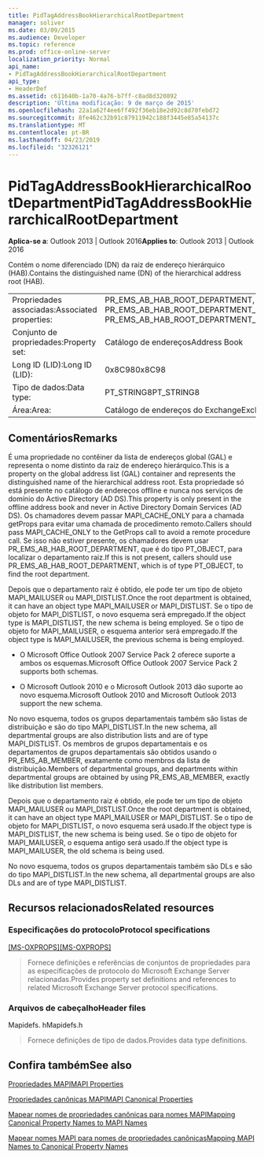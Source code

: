 ```yaml
---
title: PidTagAddressBookHierarchicalRootDepartment
manager: soliver
ms.date: 03/09/2015
ms.audience: Developer
ms.topic: reference
ms.prod: office-online-server
localization_priority: Normal
api_name:
- PidTagAddressBookHierarchicalRootDepartment
api_type:
- HeaderDef
ms.assetid: c611640b-1a70-4a76-b7ff-c8ad8d320892
description: 'Última modificação: 9 de março de 2015'
ms.openlocfilehash: 22a1a62f4ee6ff492f36eb18e2d92c8d70febd72
ms.sourcegitcommit: 8fe462c32b91c87911942c188f3445e85a54137c
ms.translationtype: MT
ms.contentlocale: pt-BR
ms.lasthandoff: 04/23/2019
ms.locfileid: "32326121"
---
```

# <a name="pidtagaddressbookhierarchicalrootdepartment"></a><span data-ttu-id="1b76a-103">PidTagAddressBookHierarchicalRootDepartment</span><span class="sxs-lookup"><span data-stu-id="1b76a-103">PidTagAddressBookHierarchicalRootDepartment</span></span>

  
  
<span data-ttu-id="1b76a-104">**Aplica-se a**: Outlook 2013 | Outlook 2016</span><span class="sxs-lookup"><span data-stu-id="1b76a-104">**Applies to**: Outlook 2013 | Outlook 2016</span></span> 
  
 <span data-ttu-id="1b76a-105">Contém o nome diferenciado (DN) da raiz de endereço hierárquico (HAB).</span><span class="sxs-lookup"><span data-stu-id="1b76a-105">Contains the distinguished name (DN) of the hierarchical address root (HAB).</span></span> 
  
|||
|:-----|:-----|
|<span data-ttu-id="1b76a-106">Propriedades associadas:</span><span class="sxs-lookup"><span data-stu-id="1b76a-106">Associated properties:</span></span>  <br/> |<span data-ttu-id="1b76a-107">PR_EMS_AB_HAB_ROOT_DEPARTMENT, PR_EMS_AB_HAB_ROOT_DEPARTMENT_A</span><span class="sxs-lookup"><span data-stu-id="1b76a-107">PR_EMS_AB_HAB_ROOT_DEPARTMENT, PR_EMS_AB_HAB_ROOT_DEPARTMENT_A</span></span>  <br/> |
|<span data-ttu-id="1b76a-108">Conjunto de propriedades:</span><span class="sxs-lookup"><span data-stu-id="1b76a-108">Property set:</span></span>  <br/> |<span data-ttu-id="1b76a-109">Catálogo de endereços</span><span class="sxs-lookup"><span data-stu-id="1b76a-109">Address Book</span></span>  <br/> |
|<span data-ttu-id="1b76a-110">Long ID (LID):</span><span class="sxs-lookup"><span data-stu-id="1b76a-110">Long ID (LID):</span></span>  <br/> |<span data-ttu-id="1b76a-111">0x8C98</span><span class="sxs-lookup"><span data-stu-id="1b76a-111">0x8C98</span></span>  <br/> |
|<span data-ttu-id="1b76a-112">Tipo de dados:</span><span class="sxs-lookup"><span data-stu-id="1b76a-112">Data type:</span></span>  <br/> |<span data-ttu-id="1b76a-113">PT_STRING8</span><span class="sxs-lookup"><span data-stu-id="1b76a-113">PT_STRING8</span></span>  <br/> |
|<span data-ttu-id="1b76a-114">Área:</span><span class="sxs-lookup"><span data-stu-id="1b76a-114">Area:</span></span>  <br/> |<span data-ttu-id="1b76a-115">Catálogo de endereços do Exchange</span><span class="sxs-lookup"><span data-stu-id="1b76a-115">Exchange Address Book</span></span>  <br/> |
   
## <a name="remarks"></a><span data-ttu-id="1b76a-116">Comentários</span><span class="sxs-lookup"><span data-stu-id="1b76a-116">Remarks</span></span>

<span data-ttu-id="1b76a-117">É uma propriedade no contêiner da lista de endereços global (GAL) e representa o nome distinto da raiz de endereço hierárquico.</span><span class="sxs-lookup"><span data-stu-id="1b76a-117">This is a property on the global address list (GAL) container and represents the distinguished name of the hierarchical address root.</span></span> <span data-ttu-id="1b76a-118">Esta propriedade só está presente no catálogo de endereços offline e nunca nos serviços de domínio do Active Directory (AD DS).</span><span class="sxs-lookup"><span data-stu-id="1b76a-118">This property is only present in the offline address book and never in Active Directory Domain Services (AD DS).</span></span> <span data-ttu-id="1b76a-119">Os chamadores devem passar MAPI_CACHE_ONLY para a chamada getProps para evitar uma chamada de procedimento remoto.</span><span class="sxs-lookup"><span data-stu-id="1b76a-119">Callers should pass MAPI_CACHE_ONLY to the GetProps call to avoid a remote procedure call.</span></span> <span data-ttu-id="1b76a-120">Se isso não estiver presente, os chamadores devem usar PR_EMS_AB_HAB_ROOT_DEPARTMENT, que é do tipo PT_OBJECT, para localizar o departamento raiz.</span><span class="sxs-lookup"><span data-stu-id="1b76a-120">If this is not present, callers should use PR_EMS_AB_HAB_ROOT_DEPARTMENT, which is of type PT_OBJECT, to find the root department.</span></span> 
  
<span data-ttu-id="1b76a-121">Depois que o departamento raiz é obtido, ele pode ter um tipo de objeto MAPI_MAILUSER ou MAPI_DISTLIST.</span><span class="sxs-lookup"><span data-stu-id="1b76a-121">Once the root department is obtained, it can have an object type MAPI_MAILUSER or MAPI_DISTLIST.</span></span> <span data-ttu-id="1b76a-122">Se o tipo de objeto for MAPI_DISTLIST, o novo esquema será empregado.</span><span class="sxs-lookup"><span data-stu-id="1b76a-122">If the object type is MAPI_DISTLIST, the new schema is being employed.</span></span> <span data-ttu-id="1b76a-123">Se o tipo de objeto for MAPI_MAILUSER, o esquema anterior será empregado.</span><span class="sxs-lookup"><span data-stu-id="1b76a-123">If the object type is MAPI_MAILUSER, the previous schema is being employed.</span></span> 
  
- <span data-ttu-id="1b76a-124">O Microsoft Office Outlook 2007 Service Pack 2 oferece suporte a ambos os esquemas.</span><span class="sxs-lookup"><span data-stu-id="1b76a-124">Microsoft Office Outlook 2007 Service Pack 2 supports both schemas.</span></span> 
    
- <span data-ttu-id="1b76a-125">O Microsoft Outlook 2010 e o Microsoft Outlook 2013 dão suporte ao novo esquema.</span><span class="sxs-lookup"><span data-stu-id="1b76a-125">Microsoft Outlook 2010 and Microsoft Outlook 2013 support the new schema.</span></span>
    
<span data-ttu-id="1b76a-126">No novo esquema, todos os grupos departamentais também são listas de distribuição e são do tipo MAPI_DISTLIST.</span><span class="sxs-lookup"><span data-stu-id="1b76a-126">In the new schema, all departmental groups are also distribution lists and are of type MAPI_DISTLIST.</span></span> <span data-ttu-id="1b76a-127">Os membros de grupos departamentais e os departamentos de grupos departamentais são obtidos usando o PR_EMS_AB_MEMBER, exatamente como membros da lista de distribuição.</span><span class="sxs-lookup"><span data-stu-id="1b76a-127">Members of departmental groups, and departments within departmental groups are obtained by using PR_EMS_AB_MEMBER, exactly like distribution list members.</span></span>
  
<span data-ttu-id="1b76a-128">Depois que o departamento raiz é obtido, ele pode ter um tipo de objeto MAPI_MAILUSER ou MAPI_DISTLIST.</span><span class="sxs-lookup"><span data-stu-id="1b76a-128">Once the root department is obtained, it can have an object type MAPI_MAILUSER or MAPI_DISTLIST.</span></span> <span data-ttu-id="1b76a-129">Se o tipo de objeto for MAPI_DISTLIST, o novo esquema será usado.</span><span class="sxs-lookup"><span data-stu-id="1b76a-129">If the object type is MAPI_DISTLIST, the new schema is being used.</span></span> <span data-ttu-id="1b76a-130">Se o tipo de objeto for MAPI_MAILUSER, o esquema antigo será usado.</span><span class="sxs-lookup"><span data-stu-id="1b76a-130">If the object type is MAPI_MAILUSER, the old schema is being used.</span></span> 
  
<span data-ttu-id="1b76a-131">No novo esquema, todos os grupos departamentais também são DLs e são do tipo MAPI_DISTLIST.</span><span class="sxs-lookup"><span data-stu-id="1b76a-131">In the new schema, all departmental groups are also DLs and are of type MAPI_DISTLIST.</span></span>
  
## <a name="related-resources"></a><span data-ttu-id="1b76a-132">Recursos relacionados</span><span class="sxs-lookup"><span data-stu-id="1b76a-132">Related resources</span></span>

### <a name="protocol-specifications"></a><span data-ttu-id="1b76a-133">Especificações do protocolo</span><span class="sxs-lookup"><span data-stu-id="1b76a-133">Protocol specifications</span></span>

<span data-ttu-id="1b76a-134">[[MS-OXPROPS]](https://msdn.microsoft.com/library/f6ab1613-aefe-447d-a49c-18217230b148%28Office.15%29.aspx)</span><span class="sxs-lookup"><span data-stu-id="1b76a-134">[[MS-OXPROPS]](https://msdn.microsoft.com/library/f6ab1613-aefe-447d-a49c-18217230b148%28Office.15%29.aspx)</span></span>
  
> <span data-ttu-id="1b76a-135">Fornece definições e referências de conjuntos de propriedades para as especificações de protocolo do Microsoft Exchange Server relacionadas.</span><span class="sxs-lookup"><span data-stu-id="1b76a-135">Provides property set definitions and references to related Microsoft Exchange Server protocol specifications.</span></span>
    
### <a name="header-files"></a><span data-ttu-id="1b76a-136">Arquivos de cabeçalho</span><span class="sxs-lookup"><span data-stu-id="1b76a-136">Header files</span></span>

<span data-ttu-id="1b76a-137">Mapidefs. h</span><span class="sxs-lookup"><span data-stu-id="1b76a-137">Mapidefs.h</span></span>
  
> <span data-ttu-id="1b76a-138">Fornece definições de tipo de dados.</span><span class="sxs-lookup"><span data-stu-id="1b76a-138">Provides data type definitions.</span></span>
    
## <a name="see-also"></a><span data-ttu-id="1b76a-139">Confira também</span><span class="sxs-lookup"><span data-stu-id="1b76a-139">See also</span></span>



[<span data-ttu-id="1b76a-140">Propriedades MAPI</span><span class="sxs-lookup"><span data-stu-id="1b76a-140">MAPI Properties</span></span>](mapi-properties.md)
  
[<span data-ttu-id="1b76a-141">Propriedades canônicas MAPI</span><span class="sxs-lookup"><span data-stu-id="1b76a-141">MAPI Canonical Properties</span></span>](mapi-canonical-properties.md)
  
[<span data-ttu-id="1b76a-142">Mapear nomes de propriedades canônicas para nomes MAPI</span><span class="sxs-lookup"><span data-stu-id="1b76a-142">Mapping Canonical Property Names to MAPI Names</span></span>](mapping-canonical-property-names-to-mapi-names.md)
  
[<span data-ttu-id="1b76a-143">Mapear nomes MAPI para nomes de propriedades canônicas</span><span class="sxs-lookup"><span data-stu-id="1b76a-143">Mapping MAPI Names to Canonical Property Names</span></span>](mapping-mapi-names-to-canonical-property-names.md)

